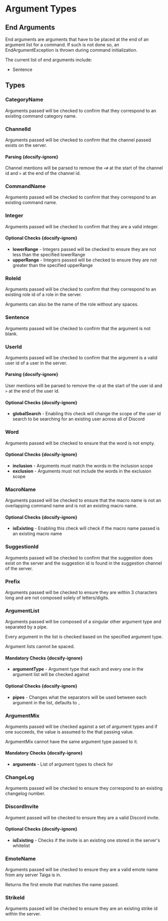 # Argument Types
## End Arguments
End arguments are arguments that have to be placed at the end of an argument list for a command. If such is not done so,
an EndArgumentException is thrown during command initialization.

The current list of end arguments include:

* Sentence

## Types
### CategoryName
Arguments passed will be checked to confirm that they correspond to an existing command
category name.

### ChannelId
Arguments passed will be checked to confirm that the channel passed exists on the server.

#### Parsing {docsify-ignore}
Channel mentions will be parsed to remove the `<#` at the start of the channel id and `>` at the end of the channel
id.

### CommandName
Arguments passed will be checked to confirm that they correspond to an existing command name.

### Integer
Arguments passed will be checked to confirm that they are a valid integer.

#### Optional Checks {docsify-ignore}
* **lowerRange** - Integers passed will be checked to ensure they are not less than the specified lowerRange
* **upperRange** - Integers passed will be checked to ensure they are not greater than the specified upperRange

### RoleId
Arguments passed will be checked to confirm that they correspond to an existing role id of a role in the server.

Arguments can also be the name of the role without any spaces.

### Sentence
Arguments passed will be checked to confirm that the argument is not blank.

### UserId
Arguments passed will be checked to confirm that the argument is a valid user id of a user in the server.

#### Parsing {docsify-ignore}
User mentions will be parsed to remove the `<@` at the start of the user id and `>` at the end of the user id.

#### Optional Checks {docsify-ignore}
* **globalSearch** - Enabling this check will change the scope of the user id search to be searching for an existing user
across all of Discord

### Word
Arguments passed will be checked to ensure that the word is not empty.

#### Optional Checks {docsify-ignore}
* **inclusion** - Arguments must match the words in the inclusion scope
* **exclusion** - Arguments must not include the words in the exclusion scope

### MacroName
Arguments passed will be checked to ensure that the macro name is not an overlapping command name and is not an existing
macro name.

#### Optional Checks {docsify-ignore}
* **isExisting** - Enabling this check will check if the macro name passed is an existing macro name

### SuggestionId
Arguments passed will be checked to confirm that the suggestion does exist on the server and the suggestion id is found
in the suggestion channel of the server.

### Prefix
Arguments passed will be checked to ensure they are within 3 characters long and are not composed solely of letters/digits.

### ArgumentList
Arguments passed will be composed of a singular other argument type and separated by a pipe. 

Every argument in the list is checked based on the specified argument type.

Argument lists cannot be spaced.

#### Mandatory Checks {docsify-ignore}
* **argumentType** - Argument type that each and every one in the argument list will be checked against

#### Optional Checks {docsify-ignore}
* **pipes** - Changes what the separators will be used between each argument in the list, defaults to `,`

### ArgumentMix
Arguments passed will be checked against a set of argument types and if one succeeds, the value is assumed to the that
passing value.

ArgumentMix cannot have the same argument type passed to it.

#### Mandatory Checks {docsify-ignore}
* **arguments** - List of argument types to check for

### ChangeLog
Arguments passed will be checked to ensure they correspond to an existing changelog number.

### DiscordInvite
Argument passed will be checked to ensure they are a valid Discord invite.

#### Optional Checks {docsify-ignore}
* **isExisting** - Checks if the invite is an existing one stored in the server's whitelist

### EmoteName
Arguments passed will be checked to ensure they are a valid emote name from any server Taiga is in.

Returns the first emote that matches the name passed.

### StrikeId
Arguments passed will be checked to ensure they are an existing strike id within the server.